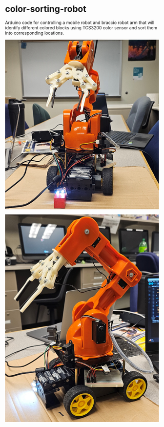 # color-sorting-robot
Arduino code for controlling a mobile robot and braccio robot arm that will identify different colored blocks using TCS3200 color sensor and sort them into corresponding locations.

![alt text](https://github.com/ryanhursst/color-sorting-robot/blob/main/photos/Robot-Front.jpg)

![alt text](https://github.com/ryanhursst/color-sorting-robot/blob/main/photos/Robot-Side.jpg)

